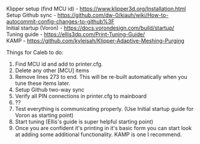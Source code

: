 Klipper setup (find MCU id) - https://www.klipper3d.org/Installation.html  
Setup Github sync - https://github.com/dw-0/kiauh/wiki/How-to-autocommit-config-changes-to-github%3F  
Initial startup (Voron) - https://docs.vorondesign.com/build/startup/  
Tuning guide - https://ellis3dp.com/Print-Tuning-Guide/  
KAMP - https://github.com/kyleisah/Klipper-Adaptive-Meshing-Purging  

Things for Caleb to do:
1. Find MCU id and add to printer.cfg.
2. Delete any other [MCU] items
3. Remove lines 273 to end. This will be re-built automatically when you tune these items later.
4. Setup Github two-way sync
5. Verify all PIN connections in printer.cfg to mainboard
6. ??
7. Test everything is communicating properly. (Use Initial startup guide for Voron as starting point)
8. Start tuning (Ellis's guide is super helpful starting point)
9. Once you are confident it's printing in it's basic form you can start look at adding some additional functionality. KAMP is one I recommend.
